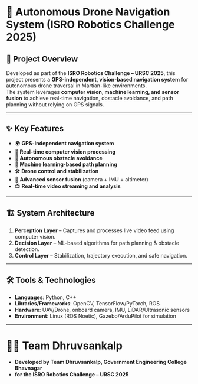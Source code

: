 # 🚀 Autonomous Drone Navigation System (ISRO Robotics Challenge 2025)

## 📌 Project Overview

Developed as part of the **ISRO Robotics Challenge – URSC 2025**, this project presents a **GPS-independent, vision-based navigation system** for autonomous drone traversal in Martian-like environments.  
The system leverages **computer vision, machine learning, and sensor fusion** to achieve real-time navigation, obstacle avoidance, and path planning without relying on GPS signals.

---

## ✨ Key Features

- 🌍 **GPS-independent navigation system**
- 🎥 **Real-time computer vision processing**
- 🚧 **Autonomous obstacle avoidance**
- 🤖 **Machine learning-based path planning**
- 🛠 **Drone control and stabilization**
- 📡 **Advanced sensor fusion** (camera + IMU + altimeter)
- 📺 **Real-time video streaming and analysis**

---

## 🏗 System Architecture

1. **Perception Layer** – Captures and processes live video feed using computer vision.
2. **Decision Layer** – ML-based algorithms for path planning & obstacle detection.
3. **Control Layer** – Stabilization, trajectory execution, and safe navigation.

---

## 🛠 Tools & Technologies

- **Languages**: Python, C++
- **Libraries/Frameworks**: OpenCV, TensorFlow/PyTorch, ROS
- **Hardware**: UAV/Drone, onboard camera, IMU, LiDAR/Ultrasonic sensors
- **Environment**: Linux (ROS Noetic), Gazebo/ArduPilot for simulation

---

<!-- ## 📂 Repository Structure

```bash
├── docs/               # Documentation & research papers
├── src/                # Source code (vision, control, ML)
│   ├── vision/         # Image processing & CV algorithms
│   ├── navigation/     # Path planning & obstacle avoidance
│   ├── control/        # Stabilization & drone control
├── models/             # Trained ML models
├── simulation/         # Gazebo/ArduPilot simulation configs
├── tests/              # Unit and integration tests
└── README.md           # Project documentation
``` -->

# 👨‍🚀 Team Dhruvsankalp

- **Developed by Team Dhruvsankalp, Government Engineering College Bhavnagar**
- **for the ISRO Robotics Challenge – URSC 2025**
